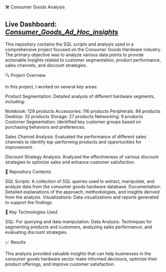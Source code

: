 🛠️ Consumer Goods Analysis

## Live Dashboard: _[Consumer_Goods_Ad_Hoc_insights](https://app.powerbi.com/view?r=eyJrIjoiNmRjNTVhMGYtNWQ2MS00ODNkLThlOGYtN2EyOGZkZDBmNmY4IiwidCI6ImM2ZTU0OWIzLTVmNDUtNDAzMi1hYWU5LWQ0MjQ0ZGM1YjJjNCJ9&pageName=ab9bae9bdd63306b6435)_

This repository contains the SQL scripts and analysis used in a comprehensive project focused on the Consumer Goods Hardware industry. The primary objective was to analyze various data points to provide actionable insights related to customer segmentation, product performance, sales channels, and discount strategies.

🔍 Project Overview

In this project, I worked on several key areas:

Product Segmentation: Detailed analysis of different hardware segments, including:

Notebook: 129 products Accessories: 116 products Peripherals: 84 products Desktop: 32 products Storage: 27 products Networking: 9 products Customer Segmentation: Identified key customer groups based on purchasing behaviors and preferences.

Sales Channel Analysis: Evaluated the performance of different sales channels to identify top-performing products and opportunities for improvement.

Discount Strategy Analysis: Analyzed the effectiveness of various discount strategies to optimize sales and enhance customer satisfaction.

📂 Repository Contents

SQL Scripts: A collection of SQL queries used to extract, manipulate, and analyze data from the consumer goods hardware database. Documentation: Detailed explanations of the approach, methodologies, and insights derived from the analysis. Visualizations: Data visualizations and reports generated to support the findings.

🚀 Key Technologies Used

SQL: For querying and data manipulation. Data Analysis: Techniques for segmenting products and customers, analyzing sales performance, and evaluating discount strategies.

📈 Results

This analysis provided valuable insights that can help businesses in the consumer goods hardware sector make informed decisions, optimize their product offerings, and improve customer satisfaction.
